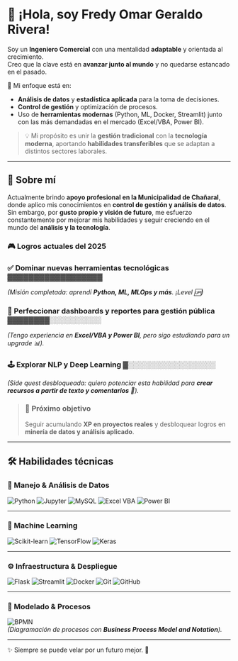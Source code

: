 # 👋 ¡Hola, soy Fredy Omar Geraldo Rivera!  

Soy un **Ingeniero Comercial** con una mentalidad **adaptable** y orientada al crecimiento.  
Creo que la clave está en **avanzar junto al mundo** y no quedarse estancado en el pasado.  

🔎 Mi enfoque está en:  
- **Análisis de datos** y **estadística aplicada** para la toma de decisiones.  
- **Control de gestión** y optimización de procesos.  
- Uso de **herramientas modernas** (Python, ML, Docker, Streamlit) junto con las más demandadas en el mercado (Excel/VBA, Power BI).  

> 💡 Mi propósito es unir la **gestión tradicional** con la **tecnología moderna**, aportando **habilidades transferibles** que se adaptan a distintos sectores laborales.  

---

## 👤 Sobre mí  

Actualmente brindo **apoyo profesional en la Municipalidad de Chañaral**, donde aplico mis conocimientos en **control de gestión y análisis de datos**.  
Sin embargo, por **gusto propio y visión de futuro**, me esfuerzo constantemente por mejorar mis habilidades y seguir creciendo en el mundo del **análisis y la tecnología**.

### 🎮 Logros actuales del 2025  
### ✅ Dominar nuevas herramientas tecnológicas  ▓▓▓▓▓▓▓▓▓▓▓▓▓▓▓▓▓▓  
*(Misión completada: aprendí **Python, ML, MLOps y más**. ¡Level 🆙)*  

### 🔄 Perfeccionar dashboards y reportes para gestión pública  ▓▓▓▓▓▓▓▓░░░░░░░░░░  
*(Tengo experiencia en **Excel/VBA y Power BI**, pero sigo estudiando para un upgrade 📊).*  

### 🕹️ Explorar NLP y Deep Learning  ▓░░░░░░░░░░░░░░░░░  
*(Side quest desbloqueada: quiero potenciar esta habilidad para **crear recursos a partir de texto y comentarios** 🤖).*  

> ### 🌟 Próximo objetivo
> Seguir acumulando **XP en proyectos reales** y desbloquear logros en **minería de datos y análisis aplicado**.  

---
## 🛠️ Habilidades técnicas

### 📂 Manejo & Análisis de Datos  
![Python](https://img.shields.io/badge/Python-3776AB?style=for-the-badge&logo=python&logoColor=white) 
![Jupyter](https://img.shields.io/badge/Jupyter-F37626?style=for-the-badge&logo=jupyter&logoColor=white) 
![MySQL](https://img.shields.io/badge/MySQL-4479A1?style=for-the-badge&logo=mysql&logoColor=white) 
![Excel VBA](https://img.shields.io/badge/Excel/VBA-217346?style=for-the-badge&logo=microsoft-excel&logoColor=white) 
![Power BI](https://img.shields.io/badge/PowerBI-F2C811?style=for-the-badge&logo=powerbi&logoColor=black)  

---

### 🤖 Machine Learning  
![Scikit-learn](https://img.shields.io/badge/Scikit--learn-F7931E?style=for-the-badge&logo=scikit-learn&logoColor=white) 
![TensorFlow](https://img.shields.io/badge/TensorFlow-FF6F00?style=for-the-badge&logo=tensorflow&logoColor=white) 
![Keras](https://img.shields.io/badge/Keras-D00000?style=for-the-badge&logo=keras&logoColor=white)  

---

### ⚙️ Infraestructura & Despliegue  
![Flask](https://img.shields.io/badge/Flask-000000?style=for-the-badge&logo=flask&logoColor=white) 
![Streamlit](https://img.shields.io/badge/Streamlit-FF4B4B?style=for-the-badge&logo=streamlit&logoColor=white) 
![Docker](https://img.shields.io/badge/Docker-2496ED?style=for-the-badge&logo=docker&logoColor=white) 
![Git](https://img.shields.io/badge/Git-F05032?style=for-the-badge&logo=git&logoColor=white) 
![GitHub](https://img.shields.io/badge/GitHub-181717?style=for-the-badge&logo=github&logoColor=white)  

---

### 📝 Modelado & Procesos  
![BPMN](https://img.shields.io/badge/BPMN-003366?style=for-the-badge&logoColor=white)  
*(Diagramación de procesos con **Business Process Model and Notation**).*  

---

✨ Siempre se puede velar por un futuro mejor. 🚀

